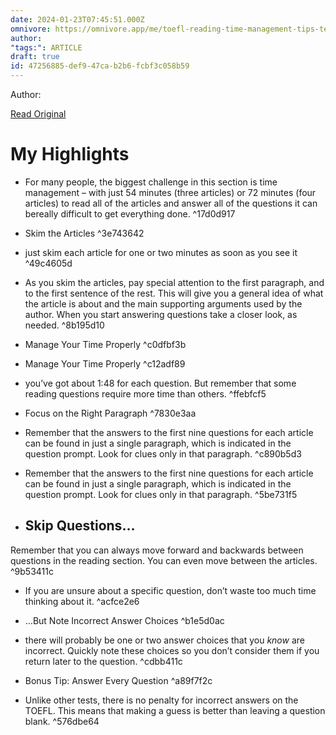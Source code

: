 ```yaml
---
date: 2024-01-23T07:45:51.000Z
omnivore: https://omnivore.app/me/toefl-reading-time-management-tips-test-resources-18d35444529
author: 
"tags:": ARTICLE
draft: true
id: 47256885-def9-47ca-b2b6-fcbf3c058b59
---
```


Author: 

[Read Original](https://www.toeflresources.com/toefl-reading-five-tips-for-time-management/)

# My Highlights

- For many people, the biggest challenge in this section is time management – with just 54 minutes (three articles) or 72 minutes (four articles) to read all of the articles and answer all of the questions it can bereally difficult to get everything done. ^17d0d917

- Skim the Articles ^3e743642

- just skim each article for one or two minutes as soon as you see it ^49c4605d

- As you skim the articles, pay special attention to the first paragraph, and to the first sentence of the rest. This will give you a general idea of what the article is about and the main supporting arguments used by the author. When you start answering questions take a closer look, as needed. ^8b195d10

- Manage Your Time Properly ^c0dfbf3b

- Manage Your Time Properly ^c12adf89

- you’ve got about 1:48 for each question. But remember that some reading questions require more time than others. ^ffebfcf5

- Focus on the Right Paragraph ^7830e3aa

- Remember that the answers to the first nine questions for each article can be found in just a single paragraph, which is indicated in the question prompt. Look for clues only in that paragraph. ^c890b5d3

- Remember that the answers to the first nine questions for each article can be found in just a single paragraph, which is indicated in the question prompt. Look for clues only in that paragraph. ^5be731f5

- ## Skip Questions…

Remember that you can always move forward and backwards between questions in the reading section. You can even move between the articles. ^9b53411c

- If you are unsure about a specific question, don’t waste too much time thinking about it. ^acfce2e6

- …But Note Incorrect Answer Choices ^b1e5d0ac

- there will probably be one or two answer choices that you _know_ are incorrect. Quickly note these choices so you don’t consider them if you return later to the question. ^cdbb411c

- Bonus Tip: Answer Every Question ^a89f7f2c

- Unlike other tests, there is no penalty for incorrect answers on the TOEFL. This means that making a guess is better than leaving a question blank. ^576dbe64


